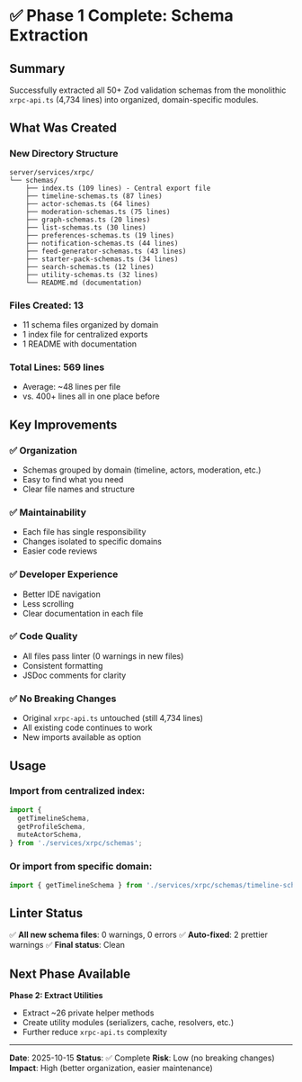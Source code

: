 # ✅ Phase 1 Complete: Schema Extraction

## Summary

Successfully extracted all 50+ Zod validation schemas from the monolithic `xrpc-api.ts` (4,734 lines) into organized, domain-specific modules.

## What Was Created

### New Directory Structure
```
server/services/xrpc/
└── schemas/
    ├── index.ts (109 lines) - Central export file
    ├── timeline-schemas.ts (87 lines)
    ├── actor-schemas.ts (64 lines)
    ├── moderation-schemas.ts (75 lines)
    ├── graph-schemas.ts (20 lines)
    ├── list-schemas.ts (30 lines)
    ├── preferences-schemas.ts (19 lines)
    ├── notification-schemas.ts (44 lines)
    ├── feed-generator-schemas.ts (43 lines)
    ├── starter-pack-schemas.ts (34 lines)
    ├── search-schemas.ts (12 lines)
    ├── utility-schemas.ts (32 lines)
    └── README.md (documentation)
```

### Files Created: 13
- 11 schema files organized by domain
- 1 index file for centralized exports
- 1 README with documentation

### Total Lines: 569 lines
- Average: ~48 lines per file
- vs. 400+ lines all in one place before

## Key Improvements

### ✅ Organization
- Schemas grouped by domain (timeline, actors, moderation, etc.)
- Easy to find what you need
- Clear file names and structure

### ✅ Maintainability
- Each file has single responsibility
- Changes isolated to specific domains
- Easier code reviews

### ✅ Developer Experience
- Better IDE navigation
- Less scrolling
- Clear documentation in each file

### ✅ Code Quality
- All files pass linter (0 warnings in new files)
- Consistent formatting
- JSDoc comments for clarity

### ✅ No Breaking Changes
- Original `xrpc-api.ts` untouched (still 4,734 lines)
- All existing code continues to work
- New imports available as option

## Usage

### Import from centralized index:
```typescript
import {
  getTimelineSchema,
  getProfileSchema,
  muteActorSchema,
} from './services/xrpc/schemas';
```

### Or import from specific domain:
```typescript
import { getTimelineSchema } from './services/xrpc/schemas/timeline-schemas';
```

## Linter Status

✅ **All new schema files**: 0 warnings, 0 errors
✅ **Auto-fixed**: 2 prettier warnings
✅ **Final status**: Clean

## Next Phase Available

**Phase 2: Extract Utilities**
- Extract ~26 private helper methods
- Create utility modules (serializers, cache, resolvers, etc.)
- Further reduce `xrpc-api.ts` complexity

---

**Date**: 2025-10-15
**Status**: ✅ Complete
**Risk**: Low (no breaking changes)
**Impact**: High (better organization, easier maintenance)
